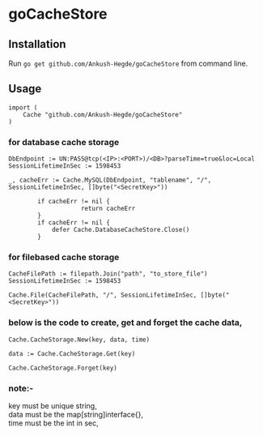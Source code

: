 # goCacheStore

## Installation

Run <code>go get github.com/Ankush-Hegde/goCacheStore</code> from command line.

## Usage

```
import (
	Cache "github.com/Ankush-Hegde/goCacheStore"
)
```

### for database cache storage

```
DbEndpoint := UN:PASS@tcp(<IP>:<PORT>)/<DB>?parseTime=true&loc=Local
SessionLifetimeInSec := 1598453

_, cacheErr := Cache.MySQL(DbEndpoint, "tablename", "/", SessionLifetimeInSec, []byte("<SecretKey>"))

		if cacheErr != nil {
            		return cacheErr
		}
		if cacheErr != nil {
			defer Cache.DatabaseCacheStore.Close()
		}
```

### for filebased cache storage
```
CacheFilePath := filepath.Join("path", "to_store_file")
SessionLifetimeInSec := 1598453

Cache.File(CacheFilePath, "/", SessionLifetimeInSec, []byte("<SecretKey>"))
```
### below is the code to create, get and forget the cache data,<br>
```
Cache.CacheStorage.New(key, data, time)

data := Cache.CacheStorage.Get(key)

Cache.CacheStorage.Forget(key)
```
### note:-
key must be unique string,<br>
data must be the map[string]interface{},<br>
time must be the int in sec,<br>
